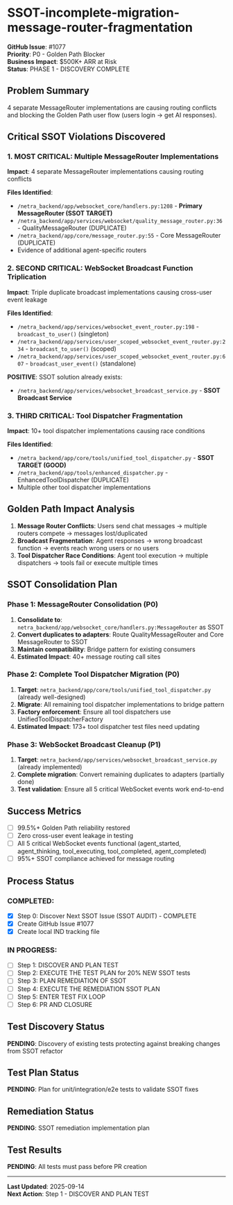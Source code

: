 # SSOT-incomplete-migration-message-router-fragmentation

**GitHub Issue**: #1077  
**Priority**: P0 - Golden Path Blocker  
**Business Impact**: $500K+ ARR at Risk  
**Status**: PHASE 1 - DISCOVERY COMPLETE  

## Problem Summary
4 separate MessageRouter implementations are causing routing conflicts and blocking the Golden Path user flow (users login → get AI responses).

## Critical SSOT Violations Discovered

### 1. MOST CRITICAL: Multiple MessageRouter Implementations
**Impact**: 4 separate MessageRouter implementations causing routing conflicts

**Files Identified**:
- `/netra_backend/app/websocket_core/handlers.py:1208` - **Primary MessageRouter (SSOT TARGET)**
- `/netra_backend/app/services/websocket/quality_message_router.py:36` - QualityMessageRouter (DUPLICATE) 
- `/netra_backend/app/core/message_router.py:55` - Core MessageRouter (DUPLICATE)
- Evidence of additional agent-specific routers

### 2. SECOND CRITICAL: WebSocket Broadcast Function Triplication
**Impact**: Triple duplicate broadcast implementations causing cross-user event leakage

**Files Identified**:
- `/netra_backend/app/services/websocket_event_router.py:198` - `broadcast_to_user()` (singleton)
- `/netra_backend/app/services/user_scoped_websocket_event_router.py:234` - `broadcast_to_user()` (scoped)
- `/netra_backend/app/services/user_scoped_websocket_event_router.py:607` - `broadcast_user_event()` (standalone)

**POSITIVE**: SSOT solution already exists:
- `/netra_backend/app/services/websocket_broadcast_service.py` - **SSOT Broadcast Service**

### 3. THIRD CRITICAL: Tool Dispatcher Fragmentation  
**Impact**: 10+ tool dispatcher implementations causing race conditions

**Files Identified**:
- `/netra_backend/app/core/tools/unified_tool_dispatcher.py` - **SSOT TARGET (GOOD)**
- `/netra_backend/app/tools/enhanced_dispatcher.py` - EnhancedToolDispatcher (DUPLICATE)
- Multiple other tool dispatcher implementations

## Golden Path Impact Analysis
1. **Message Router Conflicts**: Users send chat messages → multiple routers compete → messages lost/duplicated
2. **Broadcast Fragmentation**: Agent responses → wrong broadcast function → events reach wrong users or no users
3. **Tool Dispatcher Race Conditions**: Agent tool execution → multiple dispatchers → tools fail or execute multiple times

## SSOT Consolidation Plan

### Phase 1: MessageRouter Consolidation (P0)
1. **Consolidate to**: `netra_backend/app/websocket_core/handlers.py:MessageRouter` as SSOT
2. **Convert duplicates to adapters**: Route QualityMessageRouter and Core MessageRouter to SSOT
3. **Maintain compatibility**: Bridge pattern for existing consumers
4. **Estimated Impact**: 40+ message routing call sites

### Phase 2: Complete Tool Dispatcher Migration (P0)
1. **Target**: `netra_backend/app/core/tools/unified_tool_dispatcher.py` (already well-designed)
2. **Migrate**: All remaining tool dispatcher implementations to bridge pattern
3. **Factory enforcement**: Ensure all tool dispatchers use UnifiedToolDispatcherFactory
4. **Estimated Impact**: 173+ tool dispatcher test files need updating

### Phase 3: WebSocket Broadcast Cleanup (P1)
1. **Target**: `netra_backend/app/services/websocket_broadcast_service.py` (already implemented)
2. **Complete migration**: Convert remaining duplicates to adapters (partially done)
3. **Test validation**: Ensure all 5 critical WebSocket events work end-to-end

## Success Metrics
- [ ] 99.5%+ Golden Path reliability restored
- [ ] Zero cross-user event leakage in testing  
- [ ] All 5 critical WebSocket events functional (agent_started, agent_thinking, tool_executing, tool_completed, agent_completed)
- [ ] 95%+ SSOT compliance achieved for message routing

## Process Status

### COMPLETED:
- [x] Step 0: Discover Next SSOT Issue (SSOT AUDIT) - COMPLETE
- [x] Create GitHub Issue #1077
- [x] Create local IND tracking file

### IN PROGRESS:
- [ ] Step 1: DISCOVER AND PLAN TEST
- [ ] Step 2: EXECUTE THE TEST PLAN for 20% NEW SSOT tests
- [ ] Step 3: PLAN REMEDIATION OF SSOT
- [ ] Step 4: EXECUTE THE REMEDIATION SSOT PLAN
- [ ] Step 5: ENTER TEST FIX LOOP
- [ ] Step 6: PR AND CLOSURE

## Test Discovery Status
**PENDING**: Discovery of existing tests protecting against breaking changes from SSOT refactor

## Test Plan Status  
**PENDING**: Plan for unit/integration/e2e tests to validate SSOT fixes

## Remediation Status
**PENDING**: SSOT remediation implementation plan

## Test Results
**PENDING**: All tests must pass before PR creation

---
**Last Updated**: 2025-09-14  
**Next Action**: Step 1 - DISCOVER AND PLAN TEST